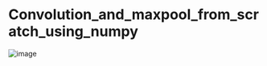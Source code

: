 # Convolution_and_maxpool_from_scratch_using_numpy

![image](https://user-images.githubusercontent.com/99056351/219135355-3c69d997-d735-4ec5-94e6-1bf8b0ab47f7.png)
